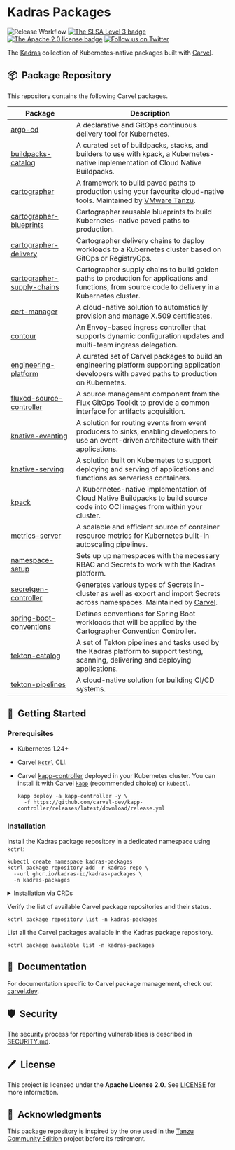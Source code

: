 # Kadras Packages

![Release Workflow](https://github.com/kadras-io/kadras-packages/actions/workflows/release.yml/badge.svg)
[![The SLSA Level 3 badge](https://slsa.dev/images/gh-badge-level3.svg)](https://slsa.dev/spec/v0.1/levels)
[![The Apache 2.0 license badge](https://img.shields.io/badge/License-Apache_2.0-blue.svg)](https://opensource.org/licenses/Apache-2.0)
[![Follow us on Twitter](https://img.shields.io/static/v1?label=Twitter&message=Follow&color=1DA1F2)](https://twitter.com/kadrasIO)

The [Kadras](https://kadras.io) collection of Kubernetes-native packages built with [Carvel](https://carvel.dev).

## 📦&nbsp; Package Repository

This repository contains the following Carvel packages.

| Package | Description |
|---------|-------------|
| [argo-cd](https://github.com/kadras-io/package-for-argo-cd) | A declarative and GitOps continuous delivery tool for Kubernetes. |
| [buildpacks-catalog](https://github.com/kadras-io/buildpacks-catalog) | A curated set of buildpacks, stacks, and builders to use with kpack, a Kubernetes-native implementation of Cloud Native Buildpacks. |
| [cartographer](https://github.com/vmware-tanzu/package-for-cartographer) | A framework to build paved paths to production using your favourite cloud-native tools. Maintained by [VMware Tanzu](https://github.com/vmware-tanzu). |
| [cartographer-blueprints](https://github.com/kadras-io/cartographer-blueprints) | Cartographer reusable blueprints to build Kubernetes-native paved paths to production. |
| [cartographer-delivery](https://github.com/kadras-io/cartographer-delivery) | Cartographer delivery chains to deploy workloads to a Kubernetes cluster based on GitOps or RegistryOps. |
| [cartographer-supply-chains](https://github.com/kadras-io/cartographer-supply-chains) | Cartographer supply chains to build golden paths to production for applications and functions, from source code to delivery in a Kubernetes cluster. |
| [cert-manager](https://github.com/kadras-io/package-for-cert-manager) | A cloud-native solution to automatically provision and manage X.509 certificates. |
| [contour](https://github.com/kadras-io/package-for-contour) | An Envoy-based ingress controller that supports dynamic configuration updates and multi-team ingress delegation. |
| [engineering-platform](https://github.com/kadras-io/engineering-platform) | A curated set of Carvel packages to build an engineering platform supporting application developers with paved paths to production on Kubernetes. |
| [fluxcd-source-controller](https://github.com/kadras-io/package-for-fluxcd-source-controller) | A source management component from the Flux GitOps Toolkit to provide a common interface for artifacts acquisition. |
| [knative-eventing](https://github.com/kadras-io/package-for-knative-eventing) | A solution for routing events from event producers to sinks, enabling developers to use an event-driven architecture with their applications. |
| [knative-serving](https://github.com/kadras-io/package-for-knative-serving) | A solution built on Kubernetes to support deploying and serving of applications and functions as serverless containers. |
| [kpack](https://github.com/kadras-io/package-for-kpack) | A Kubernetes-native implementation of Cloud Native Buildpacks to build source code into OCI images from within your cluster. |
| [metrics-server](https://github.com/kadras-io/package-for-metrics-server) | A scalable and efficient source of container resource metrics for Kubernetes built-in autoscaling pipelines. |
| [namespace-setup](https://github.com/kadras-io/namespace-setup) | Sets up up namespaces with the necessary RBAC and Secrets to work with the Kadras platform. |
| [secretgen-controller](https://github.com/carvel-dev/secretgen-controller) | Generates various types of Secrets in-cluster as well as export and import Secrets across namespaces. Maintained by [Carvel](https://github.com/carvel-dev). |
| [spring-boot-conventions](https://github.com/kadras-io/package-for-spring-boot-conventions) | Defines conventions for Spring Boot workloads that will be applied by the Cartographer Convention Controller. |
| [tekton-catalog](https://github.com/kadras-io/package-for-tekton-catalog) | A set of Tekton pipelines and tasks used by the Kadras platform to support testing, scanning, delivering and deploying applications. |
| [tekton-pipelines](https://github.com/kadras-io/package-for-tekton-pipelines) | A cloud-native solution for building CI/CD systems. |

## 🚀&nbsp; Getting Started

### Prerequisites

* Kubernetes 1.24+
* Carvel [`kctrl`](https://carvel.dev/kapp-controller/docs/latest/install/#installing-kapp-controller-cli-kctrl) CLI.
* Carvel [kapp-controller](https://carvel.dev/kapp-controller) deployed in your Kubernetes cluster. You can install it with Carvel [`kapp`](https://carvel.dev/kapp/docs/latest/install) (recommended choice) or `kubectl`.

  ```shell
  kapp deploy -a kapp-controller -y \
    -f https://github.com/carvel-dev/kapp-controller/releases/latest/download/release.yml
  ```

### Installation

Install the Kadras package repository in a dedicated namespace using `kctrl`:

  ```shell
  kubectl create namespace kadras-packages
  kctrl package repository add -r kadras-repo \
    --url ghcr.io/kadras-io/kadras-packages \
    -n kadras-packages
  ```

<details><summary>Installation via CRDs</summary>
Instead of installing the Kadras package repository with `kctrl`, you can apply the necessary Carvel CRDs directly using [`kapp`](https://carvel.dev/kapp/docs/latest/install), `kubectl` or a GitOps operator.

  ```shell
  kubectl create namespace kadras-packages
  kapp deploy -a kadras-repo -n kadras-packages -y \
    -f https://github.com/kadras-io/kadras-packages/releases/latest/download/package-repository.yml
  ```
</details>

Verify the list of available Carvel package repositories and their status.

  ```shell
  kctrl package repository list -n kadras-packages
  ```

List all the Carvel packages available in the Kadras package repository.

  ```shell
  kctrl package available list -n kadras-packages
  ```

## 📙&nbsp; Documentation

For documentation specific to Carvel package management, check out [carvel.dev](https://carvel.dev/kapp-controller/docs/latest/packaging).

## 🛡️&nbsp; Security

The security process for reporting vulnerabilities is described in [SECURITY.md](SECURITY.md).

## 🖊️&nbsp; License

This project is licensed under the **Apache License 2.0**. See [LICENSE](LICENSE) for more information.

## 🙏&nbsp; Acknowledgments

This package repository is inspired by the one used in the [Tanzu Community Edition](https://github.com/vmware-tanzu/community-edition) project before its retirement.
